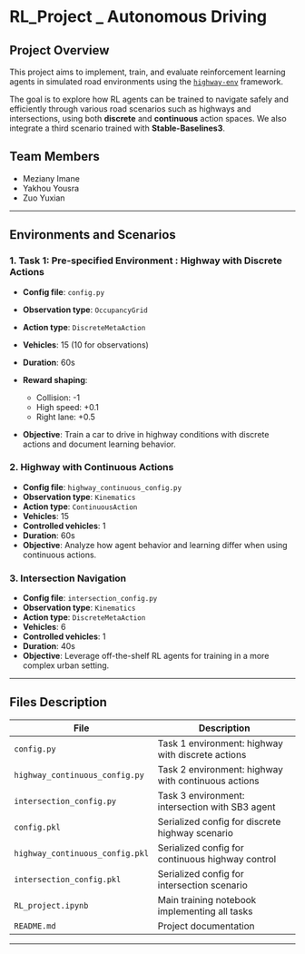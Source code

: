 # RL_Project _ Autonomous Driving


## Project Overview

This project aims to implement, train, and evaluate reinforcement learning agents in simulated road environments using the [`highway-env`](http://highway-env.farama.org/) framework.

The goal is to explore how RL agents can be trained to navigate safely and efficiently through various road scenarios such as highways and intersections, using both **discrete** and **continuous** action spaces. We also integrate a third scenario trained with **Stable-Baselines3**.

## Team Members

- Meziany Imane
- Yakhou Yousra
- Zuo Yuxian

---


## Environments and Scenarios

### 1. Task 1: Pre-specified Environment : **Highway with Discrete Actions**

- **Config file**: `config.py`
- **Observation type**: `OccupancyGrid`
- **Action type**: `DiscreteMetaAction`
- **Vehicles**: 15 (10 for observations)
- **Duration**: 60s
- **Reward shaping**:

  - Collision: -1
  - High speed: +0.1
  - Right lane: +0.5
- **Objective**: Train a car to drive in highway conditions with discrete actions and document learning behavior.

### 2. **Highway with Continuous Actions**

- **Config file**: `highway_continuous_config.py`
- **Observation type**: `Kinematics`
- **Action type**: `ContinuousAction`
- **Vehicles**: 15
- **Controlled vehicles**: 1
- **Duration**: 60s
- **Objective**: Analyze how agent behavior and learning differ when using continuous actions.

### 3. **Intersection Navigation**

- **Config file**: `intersection_config.py`
- **Observation type**: `Kinematics`
- **Action type**: `DiscreteMetaAction`
- **Vehicles**: 6
- **Controlled vehicles**: 1
- **Duration**: 40s
- **Objective**: Leverage off-the-shelf RL agents for training in a more complex urban setting.

---

## Files Description

| File                              | Description                                         |
| --------------------------------- | --------------------------------------------------- |
| `config.py`                     | Task 1 environment: highway with discrete actions   |
| `highway_continuous_config.py`  | Task 2 environment: highway with continuous actions |
| `intersection_config.py`        | Task 3 environment: intersection with SB3 agent     |
| `config.pkl`                    | Serialized config for discrete highway scenario     |
| `highway_continuous_config.pkl` | Serialized config for continuous highway control    |
| `intersection_config.pkl`       | Serialized config for intersection scenario         |
| `RL_project.ipynb`              | Main training notebook implementing all tasks       |
| `README.md`                     | Project documentation                               |

---
